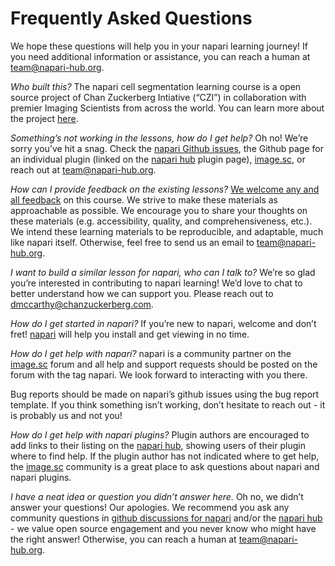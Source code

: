 # Frequently Asked Questions

We hope these questions will help you in your napari learning journey! If you need additional information or assistance, you can reach a human at team@napari-hub.org.

*Who built this?*
The napari cell segmentation learning course is a open source project of Chan Zuckerberg Intiative (“CZI”) in collaboration with premier Imaging Scientists from across the world. You can learn more about the project [here](https://chanzuckerberg.github.io/napari-segmentation-workshop/preface/whomadethis.html).

*Something’s not working in the lessons, how do I get help?*
Oh no! We’re sorry you’ve hit a snag. Check the [napari Github issues](https://github.com/napari/napari/issues), the Github page for an individual plugin (linked on the [napari hub](https://www.napari-hub.org/) plugin page), [image.sc](https://forum.image.sc/tag/napari), or reach out at team@napari-hub.org.
 
*How can I provide feedback on the existing lessons?*
[We welcome any and all feedback](https://github.com/chanzuckerberg/napari-segmentation-workshop/issues) on this course. We strive to make these materials as approachable as possible. We encourage you to share your thoughts on these materials (e.g. accessibility, quality, and comprehensiveness, etc.). We intend these learning materials to be reproducible, and adaptable, much like napari itself. Otherwise, feel free to send us an email to team@napari-hub.org.
 
*I want to build a similar lesson for napari, who can I talk to?*
We’re so glad you’re interested in contributing to napari learning! We’d love to chat to better understand how we can support you. Please reach out to dmccarthy@chanzuckerberg.com. 
 
*How do I get started in napari?*
If you’re new to napari, welcome and don’t fret! [napari](www.napari.org) will help you install and get viewing in no time. 
 
*How do I get help with napari?*
napari is a community partner on the [image.sc](image.sc) forum and all help and support requests should be posted on the forum with the tag napari. We look forward to interacting with you there.

Bug reports should be made on napari’s github issues using the bug report template. If you think something isn’t working, don’t hesitate to reach out - it is probably us and not you!
 
*How do I get help with napari plugins?*
Plugin authors are encouraged to add links to their listing on the [napari hub](napari-hub.org), showing users of their plugin where to find help.
If the plugin author has not indicated where to get help, the [image.sc](image.sc) community is a great place to ask questions about napari and napari plugins.
 
*I have a neat idea or question you didn’t answer here.*
Oh no, we didn’t answer your questions! Our apologies. We recommend you ask any community questions in [github discussions for napari](https://github.com/napari/napari/discussions) and/or the [napari hub](https://github.com/chanzuckerberg/napari-hub/discussions) - we value open source engagement and you never know who might have the right answer! Otherwise, you can reach a human at team@napari-hub.org.
